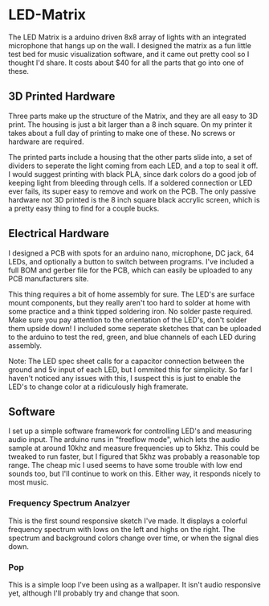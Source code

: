 # LED-Matrix

The LED Matrix is a arduino driven 8x8 array of lights with an integrated microphone that hangs up on the wall. I designed the matrix as a fun little test bed for music visualization software, and it came out pretty cool so I thought I'd share. It costs about $40 for all the parts that go into one of these. 

## 3D Printed Hardware

Three parts make up the structure of the Matrix, and they are all easy to 3D print. The housing is just a bit larger than a 8 inch square. On my printer it takes about a full day of printing to make one of these. No screws or hardware are required. 

The printed parts include a housing that the other parts slide into, a set of dividers to seperate the light coming from each LED, and a top to seal it off. I would suggest printing with black PLA, since dark colors do a good job of keeping light from bleeding through cells. If a soldered connection or LED ever fails, its super easy to remove and work on the PCB. The only passive hardware not 3D printed is the 8 inch square black accrylic screen, which is a pretty easy thing to find for a couple bucks. 

## Electrical Hardware

I designed a PCB with spots for an arduino nano, microphone, DC jack, 64 LEDs, and optionally a button to switch between programs. I've included a full BOM and gerber file for the PCB, which can easily be uploaded to any PCB manufacturers site. 

This thing requires a bit of home assembly for sure. The LED's are surface mount components, but they really aren't too hard to solder at home with some practice and a think tipped soldering iron. No solder paste required. Make sure you pay attention to the orientation of the LED's, don't solder them upside down! I included some seperate sketches that can be uploaded to the arduino to test the red, green, and blue channels of each LED during assembly. 

Note: The LED spec sheet calls for a capacitor connection between the ground and 5v input of each LED, but I ommited this for simplicity. So far I haven't noticed any issues with this, I suspect this is just to enable the LED's to change color at a ridiculously high framerate. 

## Software

I set up a simple software framework for controlling LED's and measuring audio input. The arduino runs in "freeflow mode", which lets the audio sample at around 10khz and measure frequencies up to 5khz. This could be tweaked to run faster, but I figured that 5khz was probably a reasonable top range. The cheap mic I used seems to have some trouble with low end sounds too, but I'll continue to work on this. Either way, it responds nicely to most music. 

### Frequency Spectrum Analzyer

This is the first sound responsive sketch I've made. It displays a colorful frequency spectrum with lows on the left and highs on the right. The spectrum and background colors change over time, or when the signal dies down.  

### Pop
This is a simple loop I've been using as a wallpaper. It isn't audio responsive yet, although I'll probably try and change that soon. 



